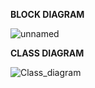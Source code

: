 **BLOCK DIAGRAM**

![unnamed](https://user-images.githubusercontent.com/94208436/142995920-ccc68ffb-34fd-46c8-b376-158896ec7be8.jpg)


**CLASS DIAGRAM**

![Class_diagram](https://user-images.githubusercontent.com/94208436/143173089-0b5c2724-b005-42ad-a2a6-c947427de20a.png)


